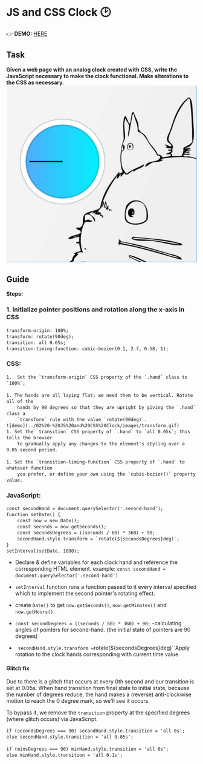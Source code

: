 # JS and CSS Clock 🕑 
👉 **DEMO:** [HERE](https://mitzelldone.github.io/JavaScript30/The%2030%20Projects/02%20-%20JS%20and%20CSS%20Clock/index.html)
## Task
**Given a web page with an analog clock created with CSS, write the JavaScript necessary to make the clock functional. Make alterations to the CSS as necessary.**
![starting](../02%20-%20JS%20and%20CSS%20Clock/images/img2.PNG)
## Guide
**Steps:**
### 1. Initialize pointer positions and rotation along the x-axis in CSS

```
transform-origin: 100%;
transform: rotate(90deg);
transition: all 0.05s;
transition-timing-function: cubic-bezier(0.1, 2.7, 0.58, 1);
```

### **CSS**:
    1.  Set the `transform-origin` CSS property of the `.hand` class to `100%`; 
               
    1. The hands are all laying flat; we need them to be vertical. Rotate all of the
        hands by 90 degrees so that they are upright by giving the `.hand` class a
        `transform` rule with the value `rotate(90deg)`.
    ![demo](../02%20-%20JS%20and%20CSS%20Clock/images/transform.gif)
    1. Set the `transition` CSS property of `.hand` to `all 0.05s`; this tells the browser
        to gradually apply any changes to the element's styling over a 0.05 second period.

    1. Set the `transition-timing-function` CSS property of `.hand` to whatever function
        you prefer, or define your own using the `cubic-bezier()` property value.

### **JavaScript**:

```
const secondHand = document.querySelector('.second-hand');
function setDate() {
    const now = new Date();
    const seconds = now.getSeconds();
    const secondsDegrees = ((seconds / 60) * 360) + 90;
    secondHand.style.transform = `rotate(${secondsDegrees}deg)`; 
}
setInterval(setDate, 1000);
```

- Declare & define variables for each clock hand and reference the corresponding HTML element.
  example: `const secondHand = document.querySelector('.second-hand')` 
- `setInterval` function runs a function passed to it every interval specified which to implement the second pointer's rotating effect.

- create `Date()` to get `now.getSeconds()`, `now.getMinutes()` and `now.getHours()`.

- `const secondDegrees = ((seconds / 60) * 360) + 90;` -calculating angles of pointers for second-hand.
    (the initial state of pointers are 90 degrees)
-  `  secondHand.style.transform = `rotate(${secondsDegrees}deg)``Apply rotation to the clock hands corresponding with current time value
#### Glitch fix

Due to there is a glitch that occurs at every 0th second and our transition is set at 0.05s. When hand transition from final state to initial state, because the number of degrees reduce, the hand makes a (reverse) anti-clockwise motion to reach the 0 degree mark, so we'll see it occurs.

To bypass it, we remove the `transition` property at the specified degrees (where glitch occurs) via JavaScript.

```
if (secondsDegrees === 90) secondHand.style.transition = 'all 0s';
else secondHand.style.transition = 'all 0.05s';

if (minsDegrees === 90) minHand.style.transition = 'all 0s';
else minHand.style.transition = 'all 0.1s';


